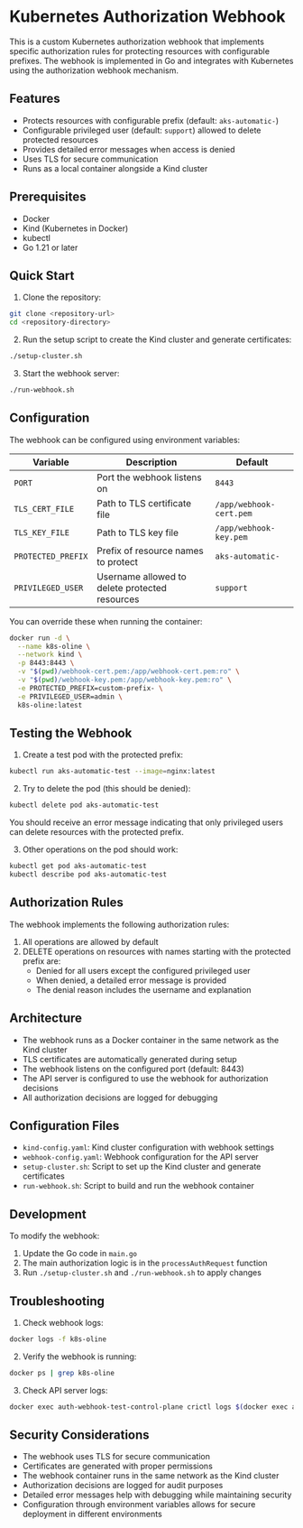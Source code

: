 # Kubernetes Authorization Webhook

This is a custom Kubernetes authorization webhook that implements specific authorization rules for protecting resources with configurable prefixes. The webhook is implemented in Go and integrates with Kubernetes using the authorization webhook mechanism.

## Features

- Protects resources with configurable prefix (default: `aks-automatic-`)
- Configurable privileged user (default: `support`) allowed to delete protected resources
- Provides detailed error messages when access is denied
- Uses TLS for secure communication
- Runs as a local container alongside a Kind cluster

## Prerequisites

- Docker
- Kind (Kubernetes in Docker)
- kubectl
- Go 1.21 or later

## Quick Start

1. Clone the repository:
```bash
git clone <repository-url>
cd <repository-directory>
```

2. Run the setup script to create the Kind cluster and generate certificates:
```bash
./setup-cluster.sh
```

3. Start the webhook server:
```bash
./run-webhook.sh
```

## Configuration

The webhook can be configured using environment variables:

| Variable | Description | Default |
|----------|-------------|---------|
| `PORT` | Port the webhook listens on | `8443` |
| `TLS_CERT_FILE` | Path to TLS certificate file | `/app/webhook-cert.pem` |
| `TLS_KEY_FILE` | Path to TLS key file | `/app/webhook-key.pem` |
| `PROTECTED_PREFIX` | Prefix of resource names to protect | `aks-automatic-` |
| `PRIVILEGED_USER` | Username allowed to delete protected resources | `support` |

You can override these when running the container:
```bash
docker run -d \
  --name k8s-oline \
  --network kind \
  -p 8443:8443 \
  -v "$(pwd)/webhook-cert.pem:/app/webhook-cert.pem:ro" \
  -v "$(pwd)/webhook-key.pem:/app/webhook-key.pem:ro" \
  -e PROTECTED_PREFIX=custom-prefix- \
  -e PRIVILEGED_USER=admin \
  k8s-oline:latest
```

## Testing the Webhook

1. Create a test pod with the protected prefix:
```bash
kubectl run aks-automatic-test --image=nginx:latest
```

2. Try to delete the pod (this should be denied):
```bash
kubectl delete pod aks-automatic-test
```
You should receive an error message indicating that only privileged users can delete resources with the protected prefix.

3. Other operations on the pod should work:
```bash
kubectl get pod aks-automatic-test
kubectl describe pod aks-automatic-test
```

## Authorization Rules

The webhook implements the following authorization rules:

1. All operations are allowed by default
2. DELETE operations on resources with names starting with the protected prefix are:
   - Denied for all users except the configured privileged user
   - When denied, a detailed error message is provided
   - The denial reason includes the username and explanation

## Architecture

- The webhook runs as a Docker container in the same network as the Kind cluster
- TLS certificates are automatically generated during setup
- The webhook listens on the configured port (default: 8443)
- The API server is configured to use the webhook for authorization decisions
- All authorization decisions are logged for debugging

## Configuration Files

- `kind-config.yaml`: Kind cluster configuration with webhook settings
- `webhook-config.yaml`: Webhook configuration for the API server
- `setup-cluster.sh`: Script to set up the Kind cluster and generate certificates
- `run-webhook.sh`: Script to build and run the webhook container

## Development

To modify the webhook:

1. Update the Go code in `main.go`
2. The main authorization logic is in the `processAuthRequest` function
3. Run `./setup-cluster.sh` and `./run-webhook.sh` to apply changes

## Troubleshooting

1. Check webhook logs:
```bash
docker logs -f k8s-oline
```

2. Verify the webhook is running:
```bash
docker ps | grep k8s-oline
```

3. Check API server logs:
```bash
docker exec auth-webhook-test-control-plane crictl logs $(docker exec auth-webhook-test-control-plane crictl ps --name kube-apiserver -q)
```

## Security Considerations

- The webhook uses TLS for secure communication
- Certificates are generated with proper permissions
- The webhook container runs in the same network as the Kind cluster
- Authorization decisions are logged for audit purposes
- Detailed error messages help with debugging while maintaining security
- Configuration through environment variables allows for secure deployment in different environments